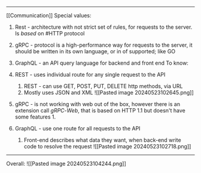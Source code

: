 ***
[[Communication]]
Special values:
1. Rest - architecture with not strict set of rules, for requests to the server. Is *based* on #HTTP protocol
2. gRPC - protocol is a high-performance way for requests to the server, it should be written in its own language, or in of supported; like GO 
3. GraphQL - an API query language for backend and front end
To know:
1. REST - uses individual route for any single request to the API
	1. REST - can use GET, POST, PUT, DELETE http methods, via URL
	2. Mostly uses JSON and XML
![[Pasted image 20240523102645.png]]

2. gRPC - is not working with web out of the box, however there is an extension call *gRPC*-*Web*, that is based on HTTP 1.1 but doesn't have some features 
	1. 

3. GraphQL - use one route for all requests to the API 
	1. Front-end describes what data they want, when back-end write code to resolve the request
![[Pasted image 20240523102718.png]]



***
Overall:
![[Pasted image 20240523104244.png]]